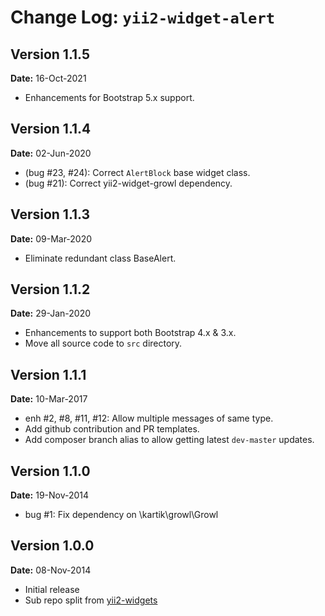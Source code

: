 # Change Log: `yii2-widget-alert`

## Version 1.1.5

**Date:** 16-Oct-2021

- Enhancements for Bootstrap 5.x support.

## Version 1.1.4

**Date:** 02-Jun-2020

- (bug #23, #24): Correct `AlertBlock` base widget class.
- (bug #21): Correct yii2-widget-growl dependency.

## Version 1.1.3

**Date:** 09-Mar-2020

- Eliminate redundant class BaseAlert.

## Version 1.1.2

**Date:** 29-Jan-2020

- Enhancements to support both Bootstrap 4.x & 3.x.
- Move all source code to `src` directory.

## Version 1.1.1

**Date:** 10-Mar-2017

- enh #2, #8, #11, #12: Allow multiple messages of same type.
- Add github contribution and PR templates.
- Add composer branch alias to allow getting latest `dev-master` updates.

## Version 1.1.0

**Date:** 19-Nov-2014

- bug #1: Fix dependency on \kartik\growl\Growl

## Version 1.0.0

**Date:** 08-Nov-2014

- Initial release
- Sub repo split from [yii2-widgets](https://github.com/kartik-v/yii2-widgets)
